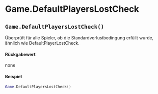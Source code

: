 # Game.DefaultPlayersLostCheck

## `Game.DefaultPlayersLostCheck()`

Überprüft für alle Spieler, ob die Standardverlustbedingung erfüllt wurde, ähnlich wie DefaultPlayerLostCheck.

#### Rückgabewert

none

#### Beispiel

```lua
Game.DefaultPlayersLostCheck()
```
